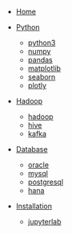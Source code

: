 <!--  -->
<!-- docs/_navbar.md -->


* [Home](README.md)

* [Python](python/)
  * [python3](python/python3/)
  * [numpy](python/numpy/)
  * [pandas](python/pandas/)
  * [matplotlib](python/matplotlib/)
  * [seaborn](python/seaborn/)
  * [plotly](python/plotly/)

* [Hadoop](hadoop/)
  * [hadoop](hadoop/hadoop/)
  * [hive](hadoop/hive/)
  * [kafka](hadoop/kafka/)

* [Database](db/)
  * [oracle](db/oracle/)
  * [mysql](db/mysql/)
  * [postgresql](db/postgresql/)
  * [hana](db/hana/)

* [Installation](installation/)
  * [jupyterlab](installation/jupyterlab/)
